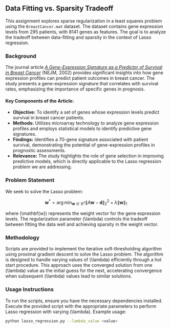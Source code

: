 ## Data Fitting vs. Sparsity Tradeoff

This assignment explores sparse regularization in a least squares problem using the `BreastCancer.mat` dataset. The dataset contains gene expression levels from 295 patients, with 8141 genes as features. The goal is to analyze the tradeoff between data-fitting and sparsity in the context of Lasso regression.

### Background

The journal article *[A Gene-Expression Signature as a Predictor of Survival in Breast Cancer](https://www.nejm.org/doi/full/10.1056/NEJMoa021967)* (NEJM, 2002) provides significant insights into how gene expression profiles can predict patient outcomes in breast cancer. The study presents a gene-expression signature that correlates with survival rates, emphasizing the importance of specific genes in prognosis.

#### Key Components of the Article:
- **Objective:** To identify a set of genes whose expression levels predict survival in breast cancer patients.
- **Methods:** Utilizes microarray technology to analyze gene expression profiles and employs statistical models to identify predictive gene signatures.
- **Findings:** Identifies a 70-gene signature associated with patient survival, demonstrating the potential of gene-expression profiles in prognostic assessments.
- **Relevance:** The study highlights the role of gene selection in improving predictive models, which is directly applicable to the Lasso regression problem we are addressing.

### Problem Statement

We seek to solve the Lasso problem:

$$
\mathbf{w}^* = \arg \min_{\mathbf{w} \in \mathbb{R}^n} \|A\mathbf{w} - \mathbf{d}\|_2^2 + \lambda \|\mathbf{w}\|_1
$$

where \(\mathbf{w}\) represents the weight vector for the gene expression levels. The regularization parameter \(\lambda\) controls the tradeoff between fitting the data well and achieving sparsity in the weight vector.

### Methodology

Scripts are provided to implement the iterative soft-thresholding algorithm using proximal gradient descent to solve the Lasso problem. The algorithm is designed to handle varying values of \(\lambda\) efficiently through a hot start procedure. This approach uses the converged solution from one \(\lambda\) value as the initial guess for the next, accelerating convergence when subsequent \(\lambda\) values lead to similar solutions.

### Usage Instructions

To run the scripts, ensure you have the necessary dependencies installed. Execute the provided script with the appropriate parameters to perform Lasso regression with varying \(\lambda\). Example usage:

```bash
python lasso_regression.py --lambda_value <value>
